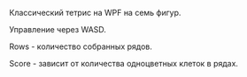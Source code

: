 Классический тетрис на WPF на семь фигур.

Управление через WASD.

Rows - количество собранных рядов.

Score - зависит от количества одноцветных клеток в рядах.
